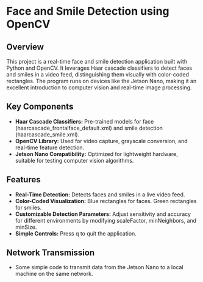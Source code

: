 # Face and Smile Detection using OpenCV
## Overview
This project is a real-time face and smile detection application built with Python and OpenCV. It leverages Haar cascade classifiers to detect faces and smiles in a video feed, distinguishing them visually with color-coded rectangles. The program runs on devices like the Jetson Nano, making it an excellent introduction to computer vision and real-time image processing.

## Key Components
- **Haar Cascade Classifiers:** Pre-trained models for face (haarcascade_frontalface_default.xml) and smile detection (haarcascade_smile.xml).
- **OpenCV Library:** Used for video capture, grayscale conversion, and real-time feature detection.
- **Jetson Nano Compatibility:** Optimized for lightweight hardware, suitable for testing computer vision algorithms.

## Features
- **Real-Time Detection:** Detects faces and smiles in a live video feed.
- **Color-Coded Visualization:** Blue rectangles for faces. Green rectangles for smiles.
- **Customizable Detection Parameters:** Adjust sensitivity and accuracy for different environments by modifying scaleFactor, minNeighbors, and minSize.
- **Simple Controls:** Press q to quit the application.

## Network Transmission
- Some simple code to transmit data from the Jetson Nano to a local machine on the same network.
